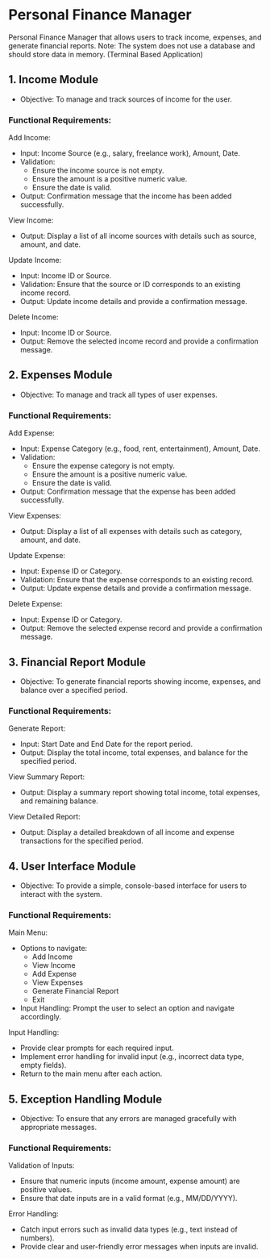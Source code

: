 # Personal Finance Manager

Personal Finance Manager that allows users to track income, expenses, and generate financial reports. Note: The system does not use a database and should store data in memory. (Terminal Based Application) 

## 1. Income Module

-   Objective: To manage and track sources of income for the user.

### Functional Requirements:

 Add Income:

- Input: Income Source (e.g., salary, freelance work), Amount, Date.  
- Validation:  
	- Ensure the income source is not empty.  
	- Ensure the amount is a positive numeric value.  
	- Ensure the date is valid.  
- Output: Confirmation message that the income has been added successfully.

View Income:

- Output: Display a list of all income sources with details such as source, amount, and date.

Update Income:

- Input: Income ID or Source.  
- Validation: Ensure that the source or ID corresponds to an existing income record.  
- Output: Update income details and provide a confirmation message.

Delete Income:

- Input: Income ID or Source.  
- Output: Remove the selected income record and provide a confirmation message.

## 2. Expenses Module

-   Objective: To manage and track all types of user expenses.

### Functional Requirements:

Add Expense:

- Input: Expense Category (e.g., food, rent, entertainment), Amount, Date.  
- Validation:  
	- Ensure the expense category is not empty.  
	- Ensure the amount is a positive numeric value.  
	- Ensure the date is valid.  
- Output: Confirmation message that the expense has been added successfully.

View Expenses:

- Output: Display a list of all expenses with details such as category, amount, and date.

Update Expense:

- Input: Expense ID or Category.  
- Validation: Ensure that the expense corresponds to an existing record.  
- Output: Update expense details and provide a confirmation message.

Delete Expense:

- Input: Expense ID or Category.  
- Output: Remove the selected expense record and provide a confirmation message.

## 3. Financial Report Module

-   Objective: To generate financial reports showing income, expenses, and balance over a specified period.

### Functional Requirements:

Generate Report:

- Input: Start Date and End Date for the report period.  
- Output: Display the total income, total expenses, and balance for the specified period.

View Summary Report:

- Output: Display a summary report showing total income, total expenses, and remaining balance.

View Detailed Report:

- Output: Display a detailed breakdown of all income and expense transactions for the specified period.

## 4. User Interface Module

-   Objective: To provide a simple, console-based interface for users to interact with the system.

### Functional Requirements:

Main Menu:

- Options to navigate:  
	- Add Income  
	- View Income  
	- Add Expense  
	- View Expenses  
	- Generate Financial Report  
	- Exit  
- Input Handling: Prompt the user to select an option and navigate accordingly.

Input Handling:

- Provide clear prompts for each required input.  
- Implement error handling for invalid input (e.g., incorrect data type, empty fields).  
- Return to the main menu after each action.

## 5. Exception Handling Module

-   Objective: To ensure that any errors are managed gracefully with appropriate messages.

### Functional Requirements:

Validation of Inputs:

- Ensure that numeric inputs (income amount, expense amount) are positive values.  
- Ensure that date inputs are in a valid format (e.g., MM/DD/YYYY).

Error Handling:

- Catch input errors such as invalid data types (e.g., text instead of numbers).  
- Provide clear and user-friendly error messages when inputs are invalid.